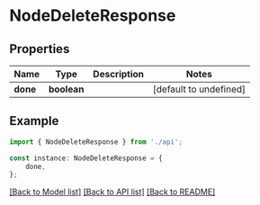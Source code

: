 # NodeDeleteResponse


## Properties

Name | Type | Description | Notes
------------ | ------------- | ------------- | -------------
**done** | **boolean** |  | [default to undefined]

## Example

```typescript
import { NodeDeleteResponse } from './api';

const instance: NodeDeleteResponse = {
    done,
};
```

[[Back to Model list]](../README.md#documentation-for-models) [[Back to API list]](../README.md#documentation-for-api-endpoints) [[Back to README]](../README.md)
